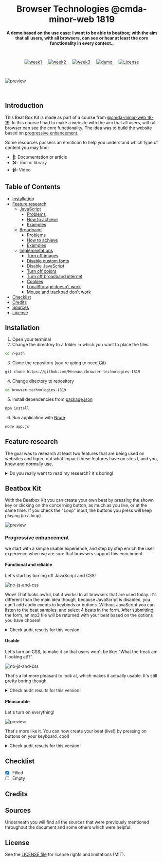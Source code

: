 <h1 align="center">Browser Technologies @cmda-minor-web 1819</h1>

<p align="center"><b>A demo based on the use case: I want to be able to beatbox; with the aim that all users, with all browsers, can see or hear at least the core functionality in every context.</a>.</b>
</p>

<br>

<p align="center">
  <a href="https://browser-technologies-1819.herokuapp.com/">
    <img src="https://img.shields.io/badge/week-1-brightgreen.svg?style=flat-square" alt="week1">
  </a>
  &nbsp;&nbsp;&nbsp;
  <a href="https://browser-technologies-1819.herokuapp.com/">
    <img src="https://img.shields.io/badge/week-2-brightgreen.svg?style=flat-square" alt="week2">
  </a>
  &nbsp;&nbsp;&nbsp;
  <a href="https://browser-technologies-1819.herokuapp.com/">
    <img src="https://img.shields.io/badge/week-3-red.svg?style=flat-square" alt="week3">
  </a>
  &nbsp;&nbsp;&nbsp;
  <a href="https://browser-technologies-1819.herokuapp.com/">
    <img src="https://img.shields.io/badge/demo-LIVE-brightgreen.svg?style=flat-square" alt="demo">
  </a>
  &nbsp;&nbsp;&nbsp;
  <a href="https://github.com/Mennauu/browser-technologies-1819/blob/master/LICENSE">
    <img src="https://img.shields.io/badge/license-MIT-brightgreen.svg?style=flat-square" alt="License">
  </a>
</p> 

<br>

![preview](readme-assets/preview.png)

<br>

<!-- ☝️ replace this description with a description of your own work -->
## Introduction
This Beat Box Kit is made as part of a course from [@cmda-minor-web 18-19](https://github.com/cmda-minor-web/browser-technologies-1819). In this course I had to make a website with the aim that all users, with all browser can see the core functionality. The idea was to build the website based on [progressive enhancement](https://developer.mozilla.org/en-US/docs/Glossary/Progressive_Enhancement).

Some resources possess an emoticon to help you understand which type of content you may find:

- 📖: Documentation or article
- 🛠: Tool or library
- 📹: Video

<!-- Maybe a table of contents here? 📚 -->
## Table of Contents

- [Installation](#installation)
- [Feature research](#feature-research)
  - [JavaScript](#javascript)
    - [Problems](#problems)
    - [How to achieve](#how-to-achieve)
    - [Examples](#examples)
  - [Broadband](#broadband)
    - [Problems](#problems)
    - [How to achieve](#how-to-achieve)
    - [Examples](#examples)
  - [Implementations](#implementations)
    - [Turn off images](#turn-off-images)
    - [Disable custom fonts](#disable-custom-fonts)
    - [Disable JavaScript](#disable-javascript)
    - [Turn off colors](#turn-off-colors)
    - [Turn off broadband internet](#turn-off-broadband-internet)
    - [Cookies](#cookies)
    - [LocalStorage doesn't work](#localstorage-doesnt-work)
    - [Mouse and trackpad don't work](#mouse-and-trackpad-dont-work)
- [Checklist](#checklist)
- [Credits](#credits)
- [Sources](#sources)
- [License](#license)

<!-- How about a section that describes how to install this project? 🤓 -->
## Installation
1. Open your terminal
2. Change the directory to a folder in which you want to place the files
```bash
cd /~path
```
3. Clone the repository (you're going to need [Git](https://www.linode.com/docs/development/version-control/how-to-install-git-on-linux-mac-and-windows/))
```bash
git clone https://github.com/Mennauu/browser-technologies-1819
```
4. Change directory to repository
```bash
cd browser-technologies-1819
```
5. Install dependencies from [package.json](https://github.com/Mennauu/browser-technologies-1819/blob/master/package.json)
```bash
npm install
```
6. Run application with [Node](https://nodejs.org/en/)
```bash
node app.js
```

## Feature research
The goal was to research at least two features that are being used on websites and figure out what impact these features have on sites I, and you, know and normally use.

<details>
  <summary>Do you really want to read my research? It's boring!</summary>

### JavaScript
Websites without JavaScript.

#### Problems
The biggest problem right now is that most modern websites use JavaScript as of today (11-03-2019). Websites are build in JavaScript frameworks, like react or vue. When this is the case, disabling JavaScript means that literally nothing is being shown; sometimes only an error message displaying "Enable JavaScript to use this website".

There is a portion of people that deliberately turned off JavaScript: [0.2% of pageviews from worldwide traffic across all devices in the fourt quarter 2016 had JavaScript disabled.](https://blockmetry.com/blog/javascript-disabled). When your website relies on JavaScript, this portion won't be able to use your website. 

JavaScript requires a stable internet connection to load properly. If your user has a poor internet connection, your website might take too long to load, making the user retreat from your website.

> * 📖 [Blockmetry: JavaScript Disabled](https://blockmetry.com/blog/javascript-disabled)

#### How to achieve
In all browsers you can turn off JavaScript in the browser settings. You can follow the steps, for your specific browser, on this page: [WikiHow: Disable JavaScript](https://www.wikihow.com/Disable-JavaScript) to turn off JavaScript.

> * 📖 [WikiHow: Disable JavaScript](https://www.wikihow.com/Disable-JavaScript)

#### Examples
The first website I wanted to try without JavaScript is a site I created myself: abc-legal.com. Turns out, the website works loads extremely fast without JavaScript and looks nearly identical. The two things that don't work are slideshows and the ability to change from language. We could solve those problems by showing a static image for the slideshow, and hard-linking the different languages options (these are being loaded dynamically by JavaScript, right now).

The second website I went to was ark.io. I know this website is made using Vue.JS, and guess what, nothing loads! You are left with a blank page. They don't even provide you with an error message.

The last website I decided to visit was smashingmagazine.com, because Vitaly (our previous teacher) was part of making it, and is all for using CSS over JavaScript - and is hyped about a great User Experience, for all users. Damn, this website is really, really good without JavaScript. Functionalities that need JavaScript to work are not being shown. The search bar is replaced with a Smashing Magazine Google Search - so you can still use the search functionality, without JavaScript. The only downside I could find is that images from the authors are not loaded. They are loaded through JavaScript.

### Broadband
Load websites by simulating a slow 3G network connection.

#### Problems
If the functionality from your website takes to long to load on a slow network connection, the user will retreat from your website.

#### How to achieve
You can achieve a slow network connection by opening your console and navigating to "Network". Once there you can click on "Online" with the arrow pointing down, and choose a preset, like 3G slow.

#### Examples
Once again I was very curious how fast smashingmagazine.com would load on a slow 3G network connection. It took 9 seconds to load everything, which is very fast! However, it loads everything at the same time, as if the entire page is loaded asynchronous. It could only show HTML first, and afterwards load CSS.

### Implementations

#### Turn off images
The alt text from the images on the homepage could be removed.

- [ ] Also implement a placeholder on the subject page and detail page for images

#### Disable custom fonts
If custom fonts are disabled calibri is used

#### Disable JavaScript
No difference

#### Turn off colors
No difference

#### Turn off broadband internet
Website is optimized to work with a bad internet connection

- [ ] Only change the etag of html files if there is actually a change in the html

#### Cookies
We do not use cookies, yet

#### LocalStorage doesn't work
LocalStorage is not used

#### Mouse and trackpad don't work
You can tab through the website completely (and easily)

- [ ] Add a back button, or breadcrumbs

</details>

## Beatbox Kit

With the Beatbox Kit you can create your own beat by pressing the shown key or clicking on the concerning button, as much as you like, or at the same time. If you check the "Loop" input, the buttons you press will keep playing (in a loop).

![preview](readme-assets/beatbox-kit.png)

### Progressive enhancement
we start with a simple usable experience, and step by step enrich the user experience when we are sure that browsers support this enrichment.

#### Functional and reliable
Let's start by turning off JavaScript and CSS!

![no-js-and-css](readme-assets/functional.png)

Wow! That looks awful, but it works! In all browsers that are used today. It's different than the main idea though, because JavaScript is disabled, you can't add audio events to keybinds or buttons. Without JavaScript you can listen to the beat samples, and select 4 beats in the form. After submitting the form, an mp3 file will be returned with your beat based on the options you have chosen!

<details>
  <summary>Check audit results for this version!</summary>

  ![audit results](readme-assets/audit.png)

</details>

#### Usable
Let's turn on CSS, to make it so that users won't be like: "What the freak am I looking at!?".

![no-js-and-css](readme-assets/usable-new.png)

That's a lot more pleasant to look at, which makes it actually usable. It's still pretty boring though.

<details>
  <summary>Check audit results for this version!</summary>

  ![audit results](readme-assets/audit.png)

</details>

#### Pleasurable
Let's turn on everything!

![preview](readme-assets/beatbox-kit.png)

That's more like it. You can now create your beat (live!) by pressing on buttons on your keyboard, cool!

<details>
  <summary>Check audit results for this version!</summary>

  ![audit results](readme-assets/audit.png)

</details>

<!-- Maybe a checklist of done stuff and stuff still on your wishlist? ✅ -->
## Checklist
- [x] Filled
- [ ] Empty

<!-- Maybe someone helped me 🤔-->
## Credits

<!-- Maybe I used some awesome sources that I can mention 🤔-->
## Sources
Underneath you will find all the sources that were previously mentioned throughout the document and some others which were helpful.

<!-- How about a license here? 📜 (or is it a licence?) 🤷 -->
## License 
See the [LICENSE file](https://github.com/Mennauu/browser-technologies-1819/blob/master/LICENSE) for license rights and limitations (MIT).
